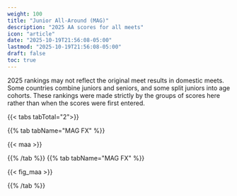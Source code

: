 ```yaml
---
weight: 100
title: "Junior All-Around (MAG)"
description: "2025 AA scores for all meets"
icon: "article"
date: "2025-10-19T21:56:08-05:00"
lastmod: "2025-10-19T21:56:08-05:00"
draft: false
toc: true
---
```


2025 rankings may not reflect the original meet results in domestic meets. Some countries combine juniors and seniors, and some split juniors into age cohorts. These rankings were made strictly by the groups of scores here rather than when the scores were first entered.

{{< tabs tabTotal="2">}}

{{% tab tabName="MAG FX" %}}

{{< maa >}}

{{% /tab %}}
{{% tab tabName="MAG FX" %}}

{{< fig_maa >}}

{{% /tab %}}